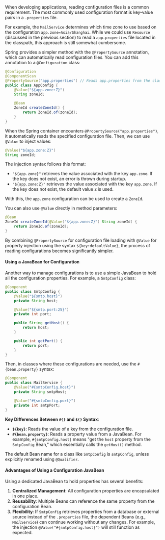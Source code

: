 
When developing applications, reading configuration files is a common requirement. The most commonly used configuration format is key-value pairs in a `.properties` file.

For example, the `MailService` determines which time zone to use based on the configuration `app.zone=Asia/Shanghai`. While we could use `Resource` (discussed in the previous section) to read a `app.properties` file located in the classpath, this approach is still somewhat cumbersome.

Spring provides a simpler method with the `@PropertySource` annotation, which can automatically read configuration files. You can add this annotation to a `@Configuration` class:

```java
@Configuration
@ComponentScan
@PropertySource("app.properties") // Reads app.properties from the classpath
public class AppConfig {
    @Value("${app.zone:Z}")
    String zoneId;

    @Bean
    ZoneId createZoneId() {
        return ZoneId.of(zoneId);
    }
}
```

When the Spring container encounters `@PropertySource("app.properties")`, it automatically reads the specified configuration file. Then, we can use `@Value` to inject values:

```java
@Value("${app.zone:Z}")
String zoneId;
```

The injection syntax follows this format:

- `"${app.zone}"` retrieves the value associated with the key `app.zone`. If the key does not exist, an error is thrown during startup.
- `"${app.zone:Z}"` retrieves the value associated with the key `app.zone`. If the key does not exist, the default value `Z` is used.

With this, the `app.zone` configuration can be used to create a `ZoneId`.

You can also use `@Value` directly in method parameters:

```java
@Bean
ZoneId createZoneId(@Value("${app.zone:Z}") String zoneId) {
    return ZoneId.of(zoneId);
}
```

By combining `@PropertySource` for configuration file loading with `@Value` for property injection using the syntax `${key:defaultValue}`, the process of reading configurations becomes significantly simpler.

#### Using a JavaBean for Configuration

Another way to manage configurations is to use a simple JavaBean to hold all the configuration properties. For example, a `SmtpConfig` class:

```java
@Component
public class SmtpConfig {
    @Value("${smtp.host}")
    private String host;

    @Value("${smtp.port:25}")
    private int port;

    public String getHost() {
        return host;
    }

    public int getPort() {
        return port;
    }
}
```

Then, in classes where these configurations are needed, use the `#{bean.property}` syntax:

```java
@Component
public class MailService {
    @Value("#{smtpConfig.host}")
    private String smtpHost;

    @Value("#{smtpConfig.port}")
    private int smtpPort;
}
```

**Key Differences Between `#{}` and `${}` Syntax**:

- **`${key}`**: Reads the value of a key from the configuration file.
- **`#{bean.property}`**: Reads a property value from a JavaBean. For example, `#{smtpConfig.host}` means "get the `host` property from the `SmtpConfig` Bean," which essentially calls the `getHost()` method.

The default Bean name for a class like `SmtpConfig` is `smtpConfig`, unless explicitly renamed using `@Qualifier`.

#### Advantages of Using a Configuration JavaBean

Using a dedicated JavaBean to hold properties has several benefits:

1. **Centralized Management**: All configuration properties are encapsulated in one place.
2. **Reusability**: Multiple Beans can reference the same property from the configuration Bean.
3. **Flexibility**: If `SmtpConfig` retrieves properties from a database or external source instead of the `.properties` file, the dependent Beans (e.g., `MailService`) can continue working without any changes. For example, the injection `@Value("#{smtpConfig.host}")` will still function as expected.